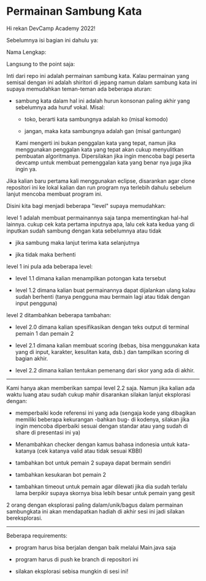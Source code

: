 # Permainan Sambung Kata

 Hi rekan DevCamp Academy 2022!
 
 Sebelumnya isi bagian ini dahulu ya:
 
 Nama Lengkap: 


Langsung to the point saja: 

Inti dari repo ini adalah permainan sambung kata. Kalau permainan yang semisal dengan ini adalah shiritori di jepang namun dalam sambung kata ini supaya memudahkan teman-teman ada beberapa aturan:

- sambung kata dalam hal ini adalah hurun konsonan paling akhir yang sebelumnya ada huruf vokal. Misal:
  
  - toko, berarti kata sambungnya adalah ko (misal komodo)
  
  - jangan, maka kata sambungnya adalah gan (misal gantungan)
  
  Kami mengerti ini bukan penggalan kata yang tepat, namun jika menggunakan penggalan kata yang tepat akan cukup menyulitkan pembuatan algoritmanya. Dipersilakan jika ingin mencoba bagi peserta devcamp untuk membuat pemenggalan kata yang benar nya juga jika ingin ya.



Jika kalian baru pertama kali menggunakan eclipse, disarankan agar clone repositori ini ke lokal kalian dan run program nya terlebih dahulu sebelum lanjut mencoba membuat program ini.



Disini kita bagi menjadi beberapa "level" supaya memudahkan:

level 1 adalah membuat permainannya saja tanpa mementingkan hal-hal lainnya. cukup cek kata pertama inputnya apa, lalu cek kata kedua yang di inputkan sudah sambung dengan kata sebelumnya atau tidak

- jika sambung maka lanjut terima kata selanjutnya

- jika tidak maka berhenti

level 1 ini pula ada beberapa level:

- level 1.1 dimana kalian menampilkan potongan kata tersebut

- level 1.2 dimana kalian buat permainannya dapat dijalankan ulang kalau sudah berhenti (tanya pengguna mau bermain lagi atau tidak dengan input pengguna)

level 2 ditambahkan beberapa tambahan:

- level 2.0 dimana kalian spesifikasikan dengan teks output di terminal pemain 1 dan pemain 2

- level 2.1 dimana kalian membuat scoring (bebas, bisa menggunakan kata yang di input, karakter, kesulitan kata, dsb.) dan tampilkan scoring di bagian akhir.

- level 2.2 dimana kalian tentukan pemenang dari skor yang ada di akhir.



---

Kami hanya akan memberikan sampai level 2.2 saja. Namun jika kalian ada waktu luang atau sudah cukup mahir disarankan silakan lanjut eksplorasi dengan:

- memperbaiki kode referensi ini yang ada (sengaja kode yang dibagikan memiliki beberapa kekurangan -bahkan bug- di kodenya, silakan jika ingin mencoba diperbaiki sesuai dengan standar atau yang sudah di share di presentasi ini ya)

- Menambahkan checker dengan kamus bahasa indonesia untuk kata-katanya (cek katanya valid atau tidak sesuai KBBI)

- tambahkan bot untuk pemain 2 supaya dapat bermain sendiri

- tambahkan kesukaran bot pemain 2

- tambahkan timeout untuk pemain agar dilewati jika dia sudah terlalu lama berpikir supaya skornya bisa lebih besar untuk pemain yang gesit



2 orang dengan eksplorasi paling dalam/unik/bagus dalam permainan sambungkata ini akan mendapatkan hadiah di akhir sesi ini jadi silakan bereksplorasi.



---

Beberapa requirements:

- program harus bisa berjalan dengan baik melalui Main.java saja

- program harus di push ke branch di repositori ini

- silakan eksplorasi sebisa mungkin di sesi ini!
